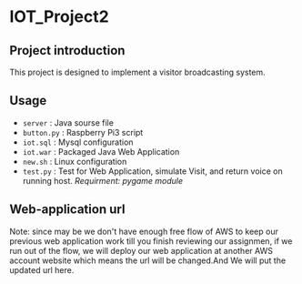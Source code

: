# IOT_Project2

## Project introduction
This project is designed to implement a visitor broadcasting system.

## Usage

* `server` :  Java sourse file
* `button.py` : Raspberry Pi3 script
* `iot.sql` : Mysql configuration
* `iot.war` : Packaged Java Web Application
* `new.sh` : Linux configuration
* `test.py` :  Test for Web Application, simulate Visit, and return voice on running host. *Requirment: pygame module*

## Web-application url
Note: since may be we don't have enough free flow of AWS to keep our previous web application work till you finish reviewing our assignmen, if we run out of the flow, we will deploy our web application at another AWS account website which means the url will be changed.And We will put the updated url here. 

